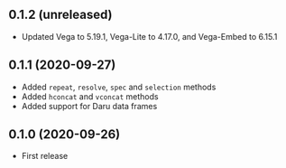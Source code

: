 ## 0.1.2 (unreleased)

- Updated Vega to 5.19.1, Vega-Lite to 4.17.0, and Vega-Embed to 6.15.1

## 0.1.1 (2020-09-27)

- Added `repeat`, `resolve`, `spec` and `selection` methods
- Added `hconcat` and `vconcat` methods
- Added support for Daru data frames

## 0.1.0 (2020-09-26)

- First release
